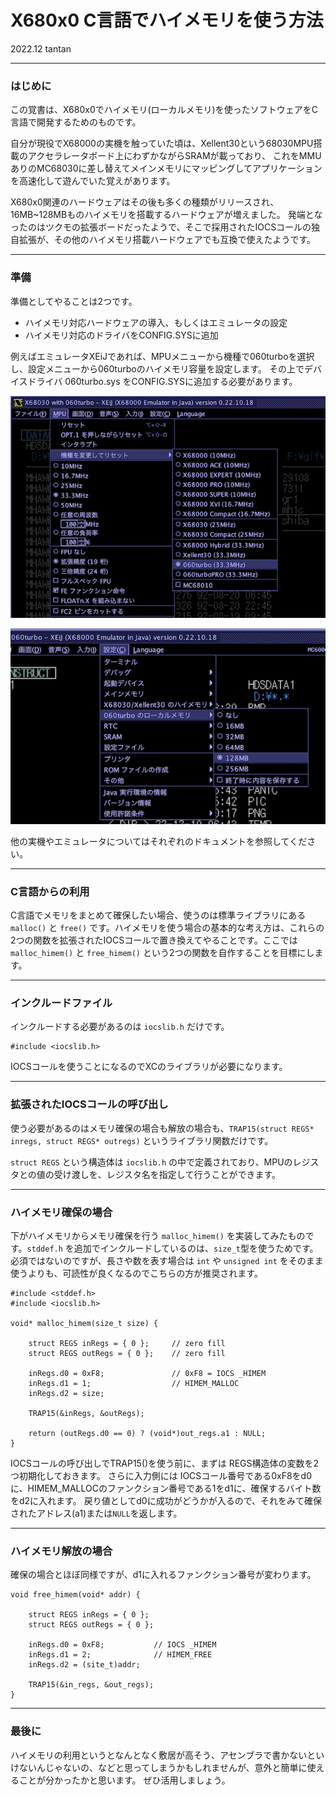 # X680x0 C言語でハイメモリを使う方法

2022.12 tantan

---

### はじめに

この覚書は、X680x0でハイメモリ(ローカルメモリ)を使ったソフトウェアをC言語で開発するためのものです。

自分が現役でX68000の実機を触っていた頃は、Xellent30という68030MPU搭載のアクセラレータボード上にわずかながらSRAMが載っており、
これをMMUありのMC68030に差し替えてメインメモリにマッピングしてアプリケーションを高速化して遊んでいた覚えがあります。

X680x0関連のハードウェアはその後も多くの種類がリリースされ、16MB~128MBものハイメモリを搭載するハードウェアが増えました。
発端となったのはツクモの拡張ボードだったようで、そこで採用されたIOCSコールの独自拡張が、その他のハイメモリ搭載ハードウェアでも互換で使えたようです。

---

### 準備

準備としてやることは2つです。

* ハイメモリ対応ハードウェアの導入、もしくはエミュレータの設定
* ハイメモリ対応のドライバをCONFIG.SYSに追加

例えばエミュレータXEiJであれば、MPUメニューから機種で060turboを選択し、設定メニューから060turboのハイメモリ容量を設定します。
その上でデバイスドライバ 060turbo.sys をCONFIG.SYSに追加する必要があります。

![](./images/himem01.png)

![](./images/himem02.png)

他の実機やエミュレータについてはそれぞれのドキュメントを参照してください。

---

### C言語からの利用

C言語でメモリをまとめて確保したい場合、使うのは標準ライブラリにある `malloc()` と `free()` です。ハイメモリを使う場合の基本的な考え方は、これらの2つの関数を拡張されたIOCSコールで置き換えてやることです。ここでは `malloc_himem()` と `free_himem()` という2つの関数を自作することを目標にします。

---

### インクルードファイル

インクルードする必要があるのは `iocslib.h` だけです。

    #include <iocslib.h>
    
IOCSコールを使うことになるのでXCのライブラリが必要になります。

---

### 拡張されたIOCSコールの呼び出し

使う必要があるのはメモリ確保の場合も解放の場合も、`TRAP15(struct REGS* inregs, struct REGS* outregs)` というライブラリ関数だけです。

`struct REGS` という構造体は `iocslib.h` の中で定義されており、MPUのレジスタとの値の受け渡しを、レジスタ名を指定して行うことができます。

---

### ハイメモリ確保の場合

下がハイメモリからメモリ確保を行う `malloc_himem()` を実装してみたものです。`stddef.h` を追加でインクルードしているのは、`size_t`型を使うためです。必須ではないのですが、長さや数を表す場合は `int` や `unsigned int` をそのまま使うよりも、可読性が良くなるのでこちらの方が推奨されます。

    #include <stddef.h>
    #include <iocslib.h>

    void* malloc_himem(size_t size) {

        struct REGS inRegs = { 0 };     // zero fill
        struct REGS outRegs = { 0 };    // zero fill

        inRegs.d0 = 0xF8;               // 0xF8 = IOCS _HIMEM
        inRegs.d1 = 1;                  // HIMEM_MALLOC
        inRegs.d2 = size;

        TRAP15(&inRegs, &outRegs);

        return (outRegs.d0 == 0) ? (void*)out_regs.a1 : NULL;
    }

IOCSコールの呼び出しでTRAP15()を使う前に、まずは REGS構造体の変数を2つ初期化しておきます。
さらに入力側には IOCSコール番号である0xF8をd0に、HIMEM_MALLOCのファンクション番号である1をd1に、確保するバイト数をd2に入れます。
戻り値としてd0に成功がどうかが入るので、それをみて確保されたアドレス(a1)または`NULL`を返します。

---

### ハイメモリ解放の場合

確保の場合とほぼ同様ですが、d1に入れるファンクション番号が変わります。

    void free_himem(void* addr) {
    
        struct REGS inRegs = { 0 };
        struct REGS outRegs = { 0 };

        inRegs.d0 = 0xF8;           // IOCS _HIMEM
        inRegs.d1 = 2;              // HIMEM_FREE
        inRegs.d2 = (site_t)addr;

        TRAP15(&in_regs, &out_regs);
    }
    
---

### 最後に

ハイメモリの利用というとなんとなく敷居が高そう、アセンブラで書かないといけないんじゃないの、などと思ってしまうかもしれませんが、意外と簡単に使えることが分かったかと思います。
ぜひ活用しましょう。
